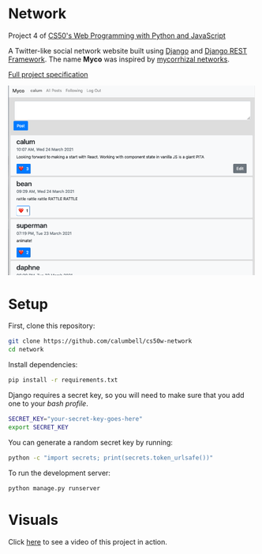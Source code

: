 # Network
Project 4 of [CS50's Web Programming with Python and JavaScript](https://cs50.harvard.edu/web/2020/)

A Twitter-like social network website built using [Django](https://www.djangoproject.com/) and [Django REST Framework](https://www.django-rest-framework.org/). The name **Myco** was inspired by [mycorrhizal networks](https://www.merlinsheldrake.com/entangled-life).

[Full project specification](https://cs50.harvard.edu/web/2020/projects/4/network/)


<img src="graphics/screenshots/myco-demo-screenshot.png" width=500>

# Setup

First, clone this repository:

```bash
git clone https://github.com/calumbell/cs50w-network
cd network
```

Install dependencies:

```bash
pip install -r requirements.txt
```
Django requires a secret key, so you will need to make sure that you add one to your *bash profile*.

```bash
SECRET_KEY="your-secret-key-goes-here"
export SECRET_KEY 
```

You can generate a random secret key by running:

```bash
python -c "import secrets; print(secrets.token_urlsafe())"
```


To run the development server:
```bash
python manage.py runserver
```

# Visuals
Click [here](https://youtu.be/ZxtYTCYYbdU) to see a video of this project in action.
